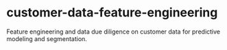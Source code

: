 # customer-data-feature-engineering
Feature engineering and data due diligence on customer data for predictive modeling and segmentation.
